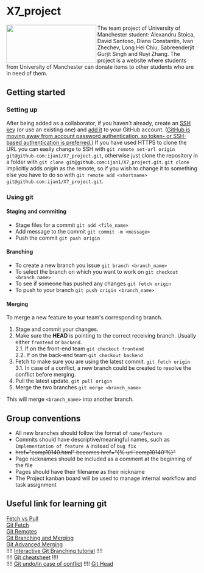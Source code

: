 # X7_project  

<p><img align="left" width="236" height="100" src="https://i.imgur.com/ecBenF9.jpg">The team project of University of Manchester student: Alexandru Stoica, David Santoso, Diana Constantin, Ivan Zhechev, Long Hei Chiu, Sabreenderjit  Gurjit Singh and Ruyi Zhang. The project is a website where students from University of Manchester can donate items to other students who are in need of them.</p>

## Getting started
### Setting up 
After being added as a collaborator, if you haven't already, create an [SSH key](https://docs.github.com/en/github/authenticating-to-github/generating-a-new-ssh-key-and-adding-it-to-the-ssh-agent) (or use an existing one) and [add it](https://docs.github.com/en/github/authenticating-to-github/adding-a-new-ssh-key-to-your-github-account) to your GitHub account. ([GitHub is moving away from account password authentication, so token- or SSH-based authentication is preferred.](https://github.blog/2020-12-15-token-authentication-requirements-for-git-operations/)) If you have used HTTPS to clone the URL you can easily change to SSH with ```git remote set-url origin git@github.com:ijan1/X7_project.git```, otherwise just clone the repository in a folder with ```git clone git@github.com:ijan1/X7_project.git```. ```git clone``` implicitly adds *origin* as the remote, so if you wish to change it to something else you have to do so with ```git remote add <shortname> git@github.com:ijan1/X7_project.git```.

### Using git
#### Staging and commiting
- Stage files for a commit ```git add <file_name>```  
- Add message to the commit ```git commit -m <message>```
- Push the commit ```git push origin```

#### Branching
- To create a new branch you issue ```git branch <branch_name>```  
- To select the branch on which you want to work on ```git checkout <branch_name>```  
- To see if someone has pushed any changes ```git fetch origin```  
- To push to your branch ```git push origin <branch_name>```

#### Merging
To merge a new feature to your team's corresponding branch.

1. Stage and commit your changes.  
2. Make sure the **HEAD** is pointing to the correct receiving branch. Usually either ```frontend``` or ```backend```.  
2.1. If on the front-end team ```git checkout frontend```  
2.2. If on the back-end team ```git checkout backend```  
3. Fetch to make sure you are using the latest commit. ```git fetch origin```  
3.1. In case of a conflict, a new branch could be created to resolve the conflict before merging.
4. Pull the latest update. ```git pull origin```  
5. Merge the two branches ```git merge <branch_name>```

This will merge ```<branch_name>``` into another branch.

## Group conventions
- All new branches should follow the format of ```name/feature```  
- Commits should have descriptive/meaningful names, such as ```Implementation of feature A``` instead of ```bug fix```  
- ~~href="comp10140.html"  becomes  href="{% url 'comp10140'%}"~~
- Page nicknames should be included as a comment at the beginning of the file  
- Pages should have their filename as their nickname  
- The Project kanban board will be used to manage internal workflow and task assignment 

## Useful link for learning git
[Fetch vs Pull](https://www.git-tower.com/learn/git/faq/difference-between-git-fetch-git-pull/)  
[Git Fetch](https://www.atlassian.com/git/tutorials/syncing/git-fetch)  
[Git Remotes](https://git-scm.com/book/en/v2/Git-Basics-Working-with-Remotes)  
[Git Branching and Merging](https://git-scm.com/book/en/v2/Git-Branching-Basic-Branching-and-Merging)  
[Git Advanced Merging](https://git-scm.com/book/en/v2/Git-Tools-Advanced-Merging)  
!!!! [Interactive Git Branching tutorial](https://learngitbranching.js.org/) !!!!  
!!!! [Git cheatsheet](https://training.github.com/downloads/github-git-cheat-sheet.pdf) !!!!  
!!!! [Git undo/In case of conflict](https://docs.gitlab.com/ee/topics/git/numerous_undo_possibilities_in_git/) !!!!
[Git Head](https://www.git-tower.com/learn/git/glossary/head)
